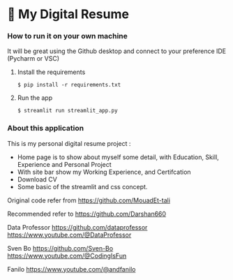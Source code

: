 # 🎈 My Digital Resume

### How to run it on your own machine
It will be great using the Github desktop and connect to your preference IDE (Pycharm or VSC)
1. Install the requirements
   ```
   $ pip install -r requirements.txt
   ```
2. Run the app
   ```
   $ streamlit run streamlit_app.py
   ```

### About this application
This is my personal digital resume project :
- Home page is to show about myself some detail, with Education, Skill, Experience and Personal Project
- With site bar show my Working Experience, and Certifcation
- Download CV
- Some basic of the streamlit and css concept.

Original code refer from
https://github.com/MouadEt-tali

Recommended refer to 
https://github.com/Darshan660

Data Professor
https://github.com/dataprofessor
https://www.youtube.com/@DataProfessor

Sven Bo
https://github.com/Sven-Bo
https://www.youtube.com/@CodingIsFun

Fanilo
https://www.youtube.com/@andfanilo
